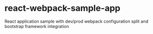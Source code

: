 # react-webpack-sample-app
React application sample with dev/prod webpack configuration split and bootstrap framework integration
